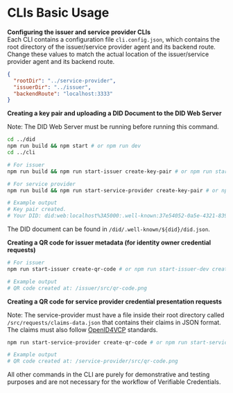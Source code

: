 # CLIs Basic Usage

**Configuring the issuer and service provider CLIs**  
Each CLI contains a configuration file `cli.config.json`, which contains the root directory of the issuer/service
provider agent and its backend route. Change these values to match the actual location of the
issuer/service provider agent and its backend route.

```json
{
  "rootDir": "../service-provider",
  "issuerDir": "../issuer",
  "backendRoute": "localhost:3333"
}
```

**Creating a key pair and uploading a DID Document to the DID Web Server**

Note: The DID Web Server must be running before running this command.

```bash
cd ../did
npm run build && npm start # or npm run dev
cd ../cli

# For issuer
npm run build && npm run start-issuer create-key-pair # or npm run start-issuer-dev create-key-pair

# For service provider
npm run build && npm run start-service-provider create-key-pair # or npm run start-service-provider-dev create-key-pair

# Example output
# Key pair created.
# Your DID: did:web:localhost%3A5000:.well-known:37e54052-0a5e-4321-839c-ee95e9819eef
```

The DID document can be found in `/did/.well-known/${did}/did.json`.

**Creating a QR code for issuer metadata (for identity owner credential requests)**

```bash
# For issuer
npm run start-issuer create-qr-code # or npm run start-issuer-dev create-qr-code

# Example output
# QR code created at: /issuer/src/qr-code.png
```

**Creating a QR code for service provider credential presentation requests**

Note: The service-provider must have a file inside their root directory called `/src/requests/claims-data.json` that
contains their claims in JSON format.  
The claims must also
follow [OpenID4VCP](https://openid.github.io/OpenID4VP/openid-4-verifiable-presentations-wg-draft.html) standards.

```bash
npm run start-service-provider create-qr-code # or npm run start-service-provider-dev create-qr-code

# Example output
# QR code created at: /service-provider/src/qr-code.png
```

All other commands in the CLI are purely for demonstrative and testing purposes and are not necessary for the workflow
of Verifiable Credentials.